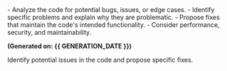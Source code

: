 <instructions>
- Analyze the code for potential bugs, issues, or edge cases.  
- Identify specific problems and explain why they are problematic.  
- Propose fixes that maintain the code's intended functionality.  
- Consider performance, security, and maintainability.
</instructions>

**(Generated on: {{ GENERATION_DATE }})**

<task>
Identify potential issues in the code and propose specific fixes.
</task> 
